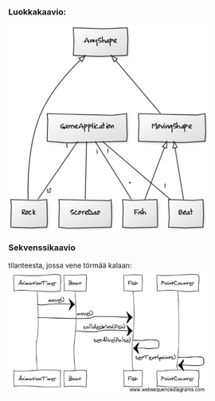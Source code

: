 ### Luokkakaavio:  
<img src="https://github.com/ansolotli/otm-harjoitustyo/blob/master/Fishquest/dokumentaatio/kuvat/luokkakaavio.png" width="400">
  
### Sekvenssikaavio  
tilanteesta, jossa vene törmää kalaan:  
<img src="https://github.com/ansolotli/otm-harjoitustyo/blob/master/Fishquest/dokumentaatio/kuvat/otm_sequence.png" width="400">  
